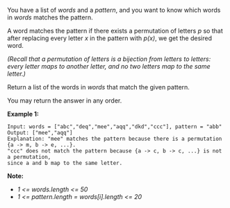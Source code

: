 You have a list of *words* and a *pattern*, and you want to know which words in *words* matches the pattern.

A word matches the pattern if there exists a permutation of letters *p* so that after replacing every letter *x* in the pattern with *p(x)*, we get the desired word.

_(Recall that a permutation of letters is a bijection from letters to letters: every letter maps to another letter, and no two letters map to the same letter.)_

Return a list of the words in *words* that match the given pattern.

You may return the answer in any order.


**Example 1:**
```
Input: words = ["abc","deq","mee","aqq","dkd","ccc"], pattern = "abb"
Output: ["mee","aqq"]
Explanation: "mee" matches the pattern because there is a permutation {a -> m, b -> e, ...}.
"ccc" does not match the pattern because {a -> c, b -> c, ...} is not a permutation,
since a and b map to the same letter.
```

**Note:**
* *1 <= words.length <= 50*
* *1 <= pattern.length = words[i].length <= 20*